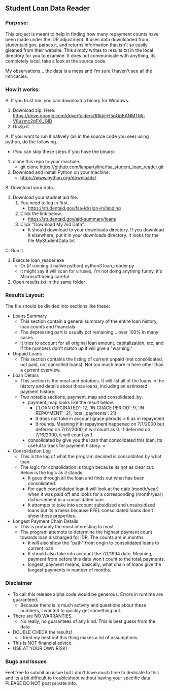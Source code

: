 ## Student Loan Data Reader

### Purpose:

This project is meant to help in finding how many repayment counts have been made under the IDR adjustment. It uses data downloaded from studentaid.gov, parses it, and returns information that isn't so easily gleaned from their website. This simply writes to results.txt in the local directory for you to examine. It does not communicate with anything, its completely local, take a look at the source code.

My observations... the data is a mess and I'm sure I haven't see all the intricacies.

### How it works:

A. If you trust me, you can download a binary for Windows.

1. Download zip. Here: https://drive.google.com/drive/folders/1RkbjrH5pOpBANMTMi-V8uzmc2qFXUGlD
2. Unzip it.

A. If you want to run it natively (as in the source code you see) using python, do the following.
- (You can skip these steps if you have the binary)

1. clone this repo to your machine. 
    - git clone https://github.com/lanpartyline/fsa_student_loan_reader.git
2. Download and install Python on your machine.
    - https://www.python.org/downloads/

B. Download your data.

1. Download your studnet aid file.
    1. You need to log in first.
        - https://studentaid.gov/fsa-id/sign-in/landing
    2. Click the link below.
        - https://studentaid.gov/aid-summary/loans
    3. Click "Download My Aid Data".
        - It should download to your downloads directory. If you download it elsewhere, put it in your downloads directory.  It looks for the file MyStudentData.txt

C. Run it.

1. Execute loan_reader.exe
    - Or (if running it native python) python3 loan_reader.py
    - it might say it will scan for viruses, I'm not doing anything funny, it's Microsoft being careful.
2. Open results.txt in the same folder

### Results Layout:

The file should be divided into sections like these:

- Loans Summary
  - This section contain a general summary of the entire loan history, loan counts and financials
  - The depressing part is usually pct remaining... over 100% in many cases.
  - It tries to account for all original loan amount, capitalization, etc, and if the numbers don't match up it will give a "warning."
- Unpaid Loans
  - This section contains the listing of current unpaid (not consolidated, not paid, not cancelled loans). Not too much more in here other than a current overview.
- Loan Details
  - This section is the meat and potatoes.  It will list all of the loans in the history 
  and details about those loans, including an estimated payment history.
  - Two notable sections, payment_map and consolidated_by.
    - payment_map looks like the result below. 
      - {'LOAN ORIGINATED': 12, 'IN GRACE PERIOD': 9, 'IN REPAYMENT': 21, 'total_payments': 21}
      - It does not take in account grace periods > 6 as in repayment
      - It rounds. Meaning if in repayment happened on 7/1/2000 but deferred on 7/12/2000, it will count as 0. If deferred on 7/16/2000, it will count as 1.
    - consolidated by give you the loan that consolidated this loan. Its useful to track for payment history. =
- Consolidation Log
  - This is the log of what the program decided is consoldated by what loan.
  - The logic for consolidation is tough because its not as clear cut.  Below is the logic as it stands.
    - It goes through all the loan and finds out what has been consolidated.
    - For each consolidated loan it will look at the date (month/year) when it was paid off and looks for a corresponding (month/year) disbursement in a consolidated loan.
    - It attempts to take into account subsidized and unsubsidized loans but its a mess because FFEL consolidated loans don't show those properties.
- Longest Payment Chain Details
  - This is probably the most interesting to most. 
  - The program attempts to determine the highest payment count towards loan discharged for IDR. The counts are in months.  
    - It will also show the "path" from origin to consolidated loans to current loan.
    - It should also take into account the 7/1/1994 date.  Meaning, payment from before this date won't count to the total_payments.
    - longest_payment means, basically, what chain of loans give the longest payments in number of months.

### Disclaimer

- To call this release alpha code would be generous. Errors in runtime are guaranteed.
  - Because there is is much activity and questions about these numbers, I wanted to quickly get something out.
- There are NO WARRANTIES.
  - No really, no guarantees of any kind. This is best guess from the data.
- DOUBLE CHECK the results!
  - I tried my best but this thing makes a lot of assumptions.
- This is NOT financial advice.
- USE AT YOUR OWN RISK!

### Bugs and Issues

Feel free to submit an issue but I don't have much time to dedicate to this and its a bit difficult to troubleshoot without having your specific data. PLEASE DO NOT post private info.